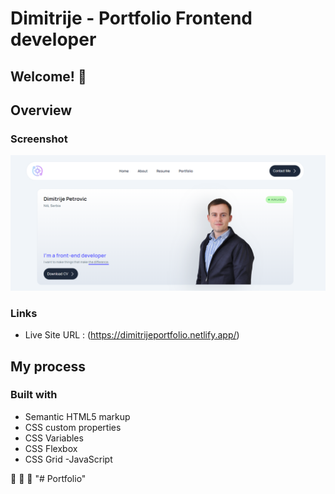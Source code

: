# Dimitrije - Portfolio Frontend developer

## Welcome! 👋

## Overview

### Screenshot

![](./images/portfolio.PNG)

### Links

- Live Site URL : (https://dimitrijeportfolio.netlify.app/)

## My process

### Built with

- Semantic HTML5 markup
- CSS custom properties
- CSS Variables
- CSS Flexbox
- CSS Grid
  -JavaScript

:rocket: :rocket: :rocket:
"# Portfolio" 

